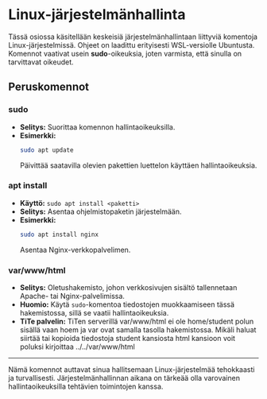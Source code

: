 # Linux-järjestelmänhallinta

Tässä osiossa käsitellään keskeisiä järjestelmänhallintaan liittyviä komentoja Linux-järjestelmissä. Ohjeet on laadittu erityisesti WSL-versiolle Ubuntusta. Komennot vaativat usein **sudo**-oikeuksia, joten varmista, että sinulla on tarvittavat oikeudet.

## Peruskomennot

### **sudo**
- **Selitys:** Suorittaa komennon hallintaoikeuksilla.
- **Esimerkki:**
  ```bash
  sudo apt update
  ```
  Päivittää saatavilla olevien pakettien luettelon käyttäen hallintaoikeuksia.

### **apt install**
- **Käyttö:** `sudo apt install <paketti>`
- **Selitys:** Asentaa ohjelmistopaketin järjestelmään.
- **Esimerkki:**
  ```bash
  sudo apt install nginx
  ```
  Asentaa Nginx-verkkopalvelimen.

### **var/www/html**
- **Selitys:** Oletushakemisto, johon verkkosivujen sisältö tallennetaan Apache- tai Nginx-palvelimissa.
- **Huomio:** Käytä `sudo`-komentoa tiedostojen muokkaamiseen tässä hakemistossa, sillä se vaatii hallintaoikeuksia.
- **TiTe palvelin:** TiTen serverillä var/www/html ei ole home/student polun sisällä vaan hoem ja var ovat samalla tasolla hakemistossa. Mikäli haluat siirtää tai kopioida tiedostoja student kansiosta html kansioon voit poluksi kirjoittaa ../../var/www/html

---

Nämä komennot auttavat sinua hallitsemaan Linux-järjestelmää tehokkaasti ja turvallisesti. Järjestelmänhallinnan aikana on tärkeää olla varovainen hallintaoikeuksilla tehtävien toimintojen kanssa.
